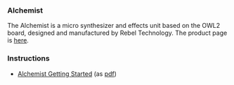 ### Alchemist

The Alchemist is a micro synthesizer and effects unit based on the OWL2 board, designed and manufactured by Rebel Technology. The product page is [here](https://www.rebeltech.org/products/alchemist).

### Instructions
* [Alchemist Getting Started](Alchemist_Getting_Started.md) (as [pdf](Alchemist%20Getting%20Started.pdf))


